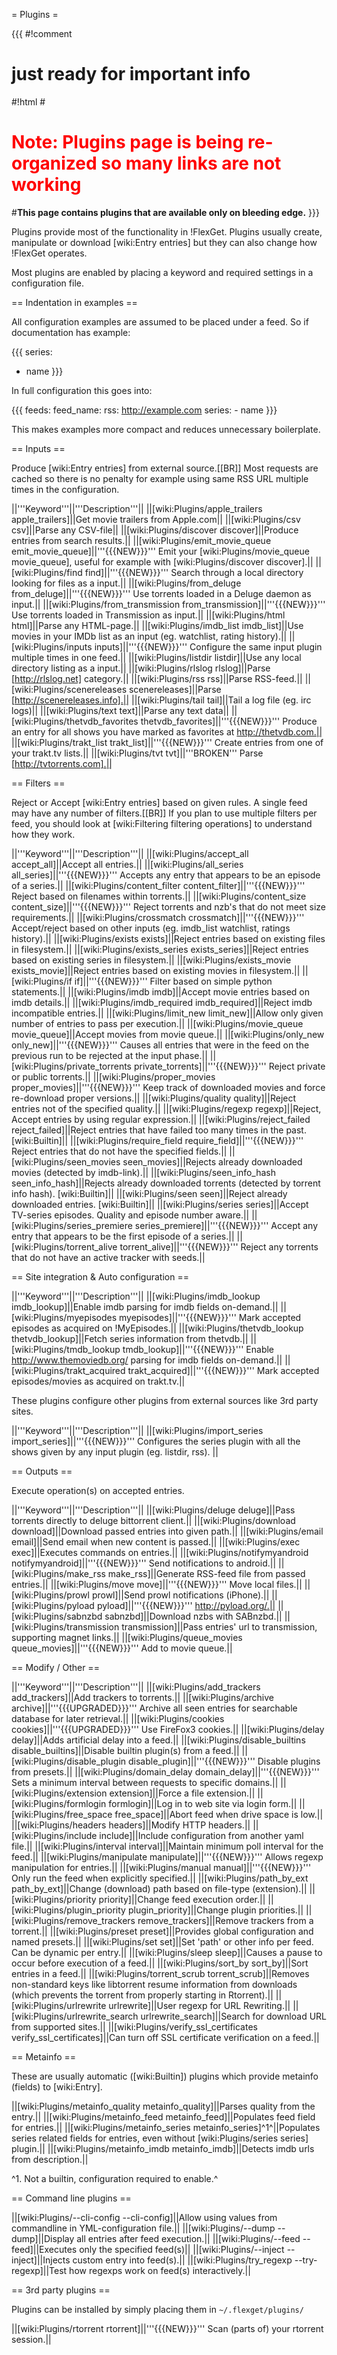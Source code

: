 = Plugins =

{{{
#!comment

# just ready for important info

#!html
#<h1 style="text-align: left; color: red">Note: Plugins page is being re-organized so many links are not working</h1>
#<b>This page contains plugins that are available only on bleeding edge.</b> 
}}}

Plugins provide most of the functionality in !FlexGet. Plugins usually create, manipulate or download [wiki:Entry entries] but they can also change how !FlexGet operates.

Most plugins are enabled by placing a keyword and required settings in a configuration file.

== Indentation in examples ==

All configuration examples are assumed to be placed under a feed. So if documentation has example:

{{{
series:
  - name
}}}

In full configuration this goes into:

{{{
feeds:
  feed_name:
    rss: http://example.com
    series:
      - name
}}}

This makes examples more compact and reduces unnecessary boilerplate.

== Inputs ==

Produce [wiki:Entry entries] from external source.[[BR]]
Most requests are cached so there is no penalty for example using same RSS URL multiple times in the configuration.

||'''Keyword'''||'''Description'''||
||[wiki:Plugins/apple_trailers apple_trailers]||Get movie trailers from Apple.com||
||[wiki:Plugins/csv csv]||Parse any CSV-file||
||[wiki:Plugins/discover discover]||Produce entries from search results.||
||[wiki:Plugins/emit_movie_queue emit_movie_queue]||'''{{{NEW}}}''' Emit your [wiki:Plugins/movie_queue movie_queue], useful for example with [wiki:Plugins/discover discover].||
||[wiki:Plugins/find find]||'''{{{NEW}}}''' Search through a local directory looking for files as a input.||
||[wiki:Plugins/from_deluge from_deluge]||'''{{{NEW}}}''' Use torrents loaded in a Deluge daemon as input.||
||[wiki:Plugins/from_transmission from_transmission]||'''{{{NEW}}}''' Use torrents loaded in Transmission as input.||
||[wiki:Plugins/html html]||Parse any HTML-page.||
||[wiki:Plugins/imdb_list imdb_list]||Use movies in your IMDb list as an input (eg. watchlist, rating history).||
||[wiki:Plugins/inputs inputs]||'''{{{NEW}}}''' Configure the same input plugin multiple times in one feed.||
||[wiki:Plugins/listdir listdir]||Use any local directory listing as a input.||
||[wiki:Plugins/rlslog rlslog]||Parse [http://rlslog.net] category.||
||[wiki:Plugins/rss rss]||Parse RSS-feed.||
||[wiki:Plugins/scenereleases scenereleases]||Parse [http://scenereleases.info].||
||[wiki:Plugins/tail tail]||Tail a log file (eg. irc logs)||
||[wiki:Plugins/text text]||Parse any text data||
||[wiki:Plugins/thetvdb_favorites thetvdb_favorites]||'''{{{NEW}}}''' Produce an entry for all shows you have marked as favorites at http://thetvdb.com.||
||[wiki:Plugins/trakt_list trakt_list]||'''{{{NEW}}}''' Create entries from one of your trakt.tv lists.||
||[wiki:Plugins/tvt tvt]||'''BROKEN''' Parse [http://tvtorrents.com].||

== Filters ==

Reject or Accept [wiki:Entry entries] based on given rules. A single feed may have any number of filters.[[BR]]
If you plan to use multiple filters per feed, you should look at [wiki:Filtering filtering operations] to understand how they work.

||'''Keyword'''||'''Description'''||
||[wiki:Plugins/accept_all accept_all]||Accept all entries.||
||[wiki:Plugins/all_series all_series]||'''{{{NEW}}}'''  Accepts any entry that appears to be an episode of a series.||
||[wiki:Plugins/content_filter content_filter]||'''{{{NEW}}}'''  Reject based on filenames within torrents.||
||[wiki:Plugins/content_size content_size]||'''{{{NEW}}}'''  Reject torrents and nzb's that do not meet size requirements.||
||[wiki:Plugins/crossmatch crossmatch]||'''{{{NEW}}}'''  Accept/reject based on other inputs (eg. imdb_list watchlist, ratings history).||
||[wiki:Plugins/exists exists]||Reject entries based on existing files in filesystem.||
||[wiki:Plugins/exists_series exists_series]||Reject entries based on existing series in filesystem.||
||[wiki:Plugins/exists_movie exists_movie]||Reject entries based on existing movies in filesystem.||
||[wiki:Plugins/if if]||'''{{{NEW}}}''' Filter based on simple python statements.||
||[wiki:Plugins/imdb imdb]||Accept movie entries based on imdb details.||
||[wiki:Plugins/imdb_required imdb_required]||Reject imdb incompatible entries.||
||[wiki:Plugins/limit_new limit_new]||Allow only given number of entries to pass per execution.||
||[wiki:Plugins/movie_queue movie_queue]||Accept movies from movie queue.||
||[wiki:Plugins/only_new only_new]||'''{{{NEW}}}'''  Causes all entries that were in the feed on the previous run to be rejected at the input phase.||
||[wiki:Plugins/private_torrents private_torrents]||'''{{{NEW}}}'''  Reject private or public torrents.||
||[wiki:Plugins/proper_movies proper_movies]||'''{{{NEW}}}'''  Keep track of downloaded movies and force re-download proper versions.||
||[wiki:Plugins/quality quality]||Reject entries not of the specified quality.||
||[wiki:Plugins/regexp regexp]||Reject, Accept entries by using regular expression.||
||[wiki:Plugins/reject_failed reject_failed]||Reject entries that have failed too many times in the past. [wiki:Builtin]||
||[wiki:Plugins/require_field require_field]||'''{{{NEW}}}'''  Reject entries that do not have the specified fields.||
||[wiki:Plugins/seen_movies seen_movies]||Rejects already downloaded movies (detected by imdb-link).||
||[wiki:Plugins/seen_info_hash seen_info_hash]||Rejects already downloaded torrents (detected by torrent info hash). [wiki:Builtin]||
||[wiki:Plugins/seen seen]||Reject already downloaded entries. [wiki:Builtin]||
||[wiki:Plugins/series series]||Accept TV-series episodes. Quality and episode number aware.||
||[wiki:Plugins/series_premiere series_premiere]||'''{{{NEW}}}'''  Accept any entry that appears to be the first episode of a series.||
||[wiki:Plugins/torrent_alive torrent_alive]||'''{{{NEW}}}''' Reject any torrents that do not have an active tracker with seeds.||

== Site integration & Auto configuration ==

||'''Keyword'''||'''Description'''||
||[wiki:Plugins/imdb_lookup imdb_lookup]||Enable imdb parsing for imdb fields on-demand.||
||[wiki:Plugins/myepisodes myepisodes]||'''{{{NEW}}}''' Mark accepted episodes as acquired on !MyEpisodes.||
||[wiki:Plugins/thetvdb_lookup thetvdb_lookup]||Fetch series information from thetvdb.||
||[wiki:Plugins/tmdb_lookup tmdb_lookup]||'''{{{NEW}}}''' Enable http://www.themoviedb.org/ parsing for imdb fields on-demand.||
||[wiki:Plugins/trakt_acquired trakt_acquired]||'''{{{NEW}}}''' Mark accepted episodes/movies as acquired on trakt.tv.||

These plugins configure other plugins from external sources like 3rd party sites.

||'''Keyword'''||'''Description'''||
||[wiki:Plugins/import_series import_series]||'''{{{NEW}}}'''  Configures the series plugin with all the shows given by any input plugin (eg. listdir, rss). ||

== Outputs ==

Execute operation(s) on accepted entries.

||'''Keyword'''||'''Description'''||
||[wiki:Plugins/deluge deluge]||Pass torrents directly to deluge bittorrent client.||
||[wiki:Plugins/download download]||Download passed entries into given path.||
||[wiki:Plugins/email email]||Send email when new content is passed.||
||[wiki:Plugins/exec exec]||Executes commands on entries.||
||[wiki:Plugins/notifymyandroid notifymyandroid]||'''{{{NEW}}}'''  Send notifications to android.||
||[wiki:Plugins/make_rss make_rss]||Generate RSS-feed file from passed entries.||
||[wiki:Plugins/move move]||'''{{{NEW}}}''' Move local files.||
||[wiki:Plugins/prowl prowl]||Send prowl notifications (iPhone).||
||[wiki:Plugins/pyload pyload]||'''{{{NEW}}}'''  http://pyload.org/.||
||[wiki:Plugins/sabnzbd sabnzbd]||Download nzbs with SABnzbd.||
||[wiki:Plugins/transmission transmission]||Pass entries' url to transmission, supporting magnet links.||
||[wiki:Plugins/queue_movies queue_movies]||'''{{{NEW}}}'''  Add to movie queue.||

== Modify / Other ==

||'''Keyword'''||'''Description'''||
||[wiki:Plugins/add_trackers add_trackers]||Add trackers to torrents.||
||[wiki:Plugins/archive archive]||'''{{{UPGRADED}}}''' Archive all seen entries for searchable database for later retrieval.||
||[wiki:Plugins/cookies cookies]||'''{{{UPGRADED}}}''' Use FireFox3 cookies.||
||[wiki:Plugins/delay delay]||Adds artificial delay into a feed.||
||[wiki:Plugins/disable_builtins disable_builtins]||Disable builtin plugin(s) from a feed.||
||[wiki:Plugins/disable_plugin disable_plugin]||'''{{{NEW}}}''' Disable plugins from presets.||
||[wiki:Plugins/domain_delay domain_delay]||'''{{{NEW}}}''' Sets a minimum interval between requests to specific domains.||
||[wiki:Plugins/extension extension]||Force a file extension.||
||[wiki:Plugins/formlogin formlogin]||Log in to web site via login form.||
||[wiki:Plugins/free_space free_space]||Abort feed when drive space is low.||
||[wiki:Plugins/headers headers]||Modify HTTP headers.||
||[wiki:Plugins/include include]||Include configuration from another yaml file.||
||[wiki:Plugins/interval interval]||Maintain minimum poll interval for the feed.||
||[wiki:Plugins/manipulate manipulate]||'''{{{NEW}}}''' Allows regexp manipulation for entries.||
||[wiki:Plugins/manual manual]||'''{{{NEW}}}''' Only run the feed when explicitly specified.||
||[wiki:Plugins/path_by_ext path_by_ext]||Change (download) path based on file-type (extension).||
||[wiki:Plugins/priority priority]||Change feed execution order.||
||[wiki:Plugins/plugin_priority plugin_priority]||Change plugin priorities.||
||[wiki:Plugins/remove_trackers remove_trackers]||Remove trackers from a torrent.||
||[wiki:Plugins/preset preset]||Provides global configuration and named presets.||
||[wiki:Plugins/set set]||Set 'path' or other info per feed. Can be dynamic per entry.||
||[wiki:Plugins/sleep sleep]||Causes a pause to occur before execution of a feed.||
||[wiki:Plugins/sort_by sort_by]||Sort entries in a feed.||
||[wiki:Plugins/torrent_scrub torrent_scrub]||Removes non-standard keys like libtorrent resume information from downloads (which prevents the torrent from properly starting in Rtorrent).||
||[wiki:Plugins/urlrewrite urlrewrite]||User regexp for URL Rewriting.||
||[wiki:Plugins/urlrewrite_search urlrewrite_search]||Search for download URL from supported sites.||
||[wiki:Plugins/verify_ssl_certificates verify_ssl_certificates]||Can turn off SSL certificate verification on a feed.||

== Metainfo ==

These are usually automatic ([wiki:Builtin]) plugins which provide metainfo (fields) to [wiki:Entry].

||[wiki:Plugins/metainfo_quality metainfo_quality]||Parses quality from the entry.||
||[wiki:Plugins/metainfo_feed metainfo_feed]||Populates feed field for entries.||
||[wiki:Plugins/metainfo_series metainfo_series]^1^||Populates series related fields for entries, even without [wiki:Plugins/series series] plugin.||
||[wiki:Plugins/metainfo_imdb metainfo_imdb]||Detects imdb urls from description.||

^1. Not a builtin, configuration required to enable.^

== Command line plugins ==

||[wiki:Plugins/--cli-config --cli-config]||Allow using values from commandline in YML-configuration file.||
||[wiki:Plugins/--dump --dump]||Display all entries after feed execution.||
||[wiki:Plugins/--feed --feed]||Executes only the specified feed(s)||
||[wiki:Plugins/--inject --inject]||Injects custom entry into feed(s).||
||[wiki:Plugins/try_regexp --try-regexp]||Test how regexps work on feed(s) interactively.||

== 3rd party plugins ==

Plugins can be installed by simply placing them in `~/.flexget/plugins/`

||[wiki:Plugins/rtorrent rtorrent]||'''{{{NEW}}}''' Scan (parts of) your rtorrent session.||
